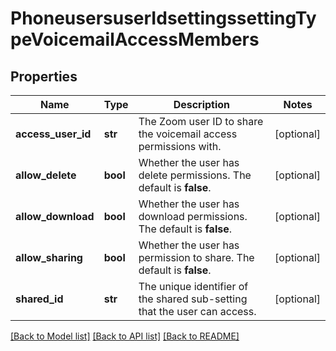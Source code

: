 # PhoneusersuserIdsettingssettingTypeVoicemailAccessMembers

## Properties
Name | Type | Description | Notes
------------ | ------------- | ------------- | -------------
**access_user_id** | **str** | The Zoom user ID to share the voicemail access permissions with. | [optional] 
**allow_delete** | **bool** | Whether the user has delete permissions. The default is **false**. | [optional] 
**allow_download** | **bool** | Whether the user has download permissions. The default is **false**. | [optional] 
**allow_sharing** | **bool** | Whether the user has permission to share. The default is **false**. | [optional] 
**shared_id** | **str** |  The unique identifier of the shared sub-setting that the user can access. | [optional] 

[[Back to Model list]](../README.md#documentation-for-models) [[Back to API list]](../README.md#documentation-for-api-endpoints) [[Back to README]](../README.md)

